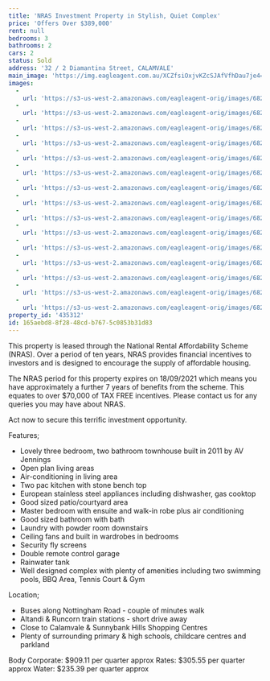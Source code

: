 ```yaml
---
title: 'NRAS Investment Property in Stylish, Quiet Complex'
price: 'Offers Over $389,000'
rent: null
bedrooms: 3
bathrooms: 2
cars: 2
status: Sold
address: '32 / 2 Diamantina Street, CALAMVALE'
main_image: 'https://img.eagleagent.com.au/XCZfsiOxjvKZcSJAfVfhDau7je4=/1280x854/smart/https://s3-us-west-2.amazonaws.com/eagleagent-orig/images/6823085/117896799-image-M.jpg'
images:
  -
    url: 'https://s3-us-west-2.amazonaws.com/eagleagent-orig/images/6823099/117896799-image-O.jpg'
  -
    url: 'https://s3-us-west-2.amazonaws.com/eagleagent-orig/images/6823098/117896799-image-N.jpg'
  -
    url: 'https://s3-us-west-2.amazonaws.com/eagleagent-orig/images/6823097/117896799-image-L.jpg'
  -
    url: 'https://s3-us-west-2.amazonaws.com/eagleagent-orig/images/6823096/117896799-image-K.jpg'
  -
    url: 'https://s3-us-west-2.amazonaws.com/eagleagent-orig/images/6823095/117896799-image-J.jpg'
  -
    url: 'https://s3-us-west-2.amazonaws.com/eagleagent-orig/images/6823094/117896799-image-I.jpg'
  -
    url: 'https://s3-us-west-2.amazonaws.com/eagleagent-orig/images/6823093/117896799-image-H.jpg'
  -
    url: 'https://s3-us-west-2.amazonaws.com/eagleagent-orig/images/6823092/117896799-image-G.jpg'
  -
    url: 'https://s3-us-west-2.amazonaws.com/eagleagent-orig/images/6823091/117896799-image-F.jpg'
  -
    url: 'https://s3-us-west-2.amazonaws.com/eagleagent-orig/images/6823090/117896799-image-E.jpg'
  -
    url: 'https://s3-us-west-2.amazonaws.com/eagleagent-orig/images/6823089/117896799-image-D.jpg'
  -
    url: 'https://s3-us-west-2.amazonaws.com/eagleagent-orig/images/6823088/117896799-image-C.jpg'
  -
    url: 'https://s3-us-west-2.amazonaws.com/eagleagent-orig/images/6823087/117896799-image-B.jpg'
  -
    url: 'https://s3-us-west-2.amazonaws.com/eagleagent-orig/images/6823086/117896799-image-A.jpg'
  -
    url: 'https://s3-us-west-2.amazonaws.com/eagleagent-orig/images/6823085/117896799-image-M.jpg'
property_id: '435312'
id: 165aebd8-8f28-48cd-b767-5c0853b31d83
---
```

This property is leased through the National Rental Affordability Scheme (NRAS). Over a period of ten years, NRAS provides financial incentives to investors and is designed to encourage the supply of affordable housing.

The NRAS period for this property expires on 18/09/2021 which means you have approximately a further 7 years of benefits from the scheme. This equates to over $70,000 of TAX FREE incentives. Please contact us for any queries you may have about NRAS.

Act now to secure this terrific investment opportunity.

Features;
* Lovely three bedroom, two bathroom townhouse built in 2011 by AV Jennings
* Open plan living areas
* Air-conditioning in living area
* Two pac kitchen with stone bench top
* European stainless steel appliances including dishwasher, gas cooktop
* Good sized patio/courtyard area
* Master bedroom with ensuite and walk-in robe plus air conditioning
* Good sized bathroom with bath
* Laundry with powder room downstairs
* Ceiling fans and built in wardrobes in bedrooms
* Security fly screens
* Double remote control garage
* Rainwater tank
* Well designed complex with plenty of amenities including two swimming pools, BBQ Area, Tennis Court & Gym

Location;
* Buses along Nottingham Road - couple of minutes walk
* Altandi & Runcorn train stations - short drive away
* Close to Calamvale & Sunnybank Hills Shopping Centres
* Plenty of surrounding primary & high schools, childcare centres and parkland

Body Corporate: $909.11 per quarter approx
Rates: $305.55 per quarter approx
Water: $235.39 per quarter approx